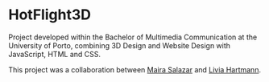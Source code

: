 # HotFlight3D

Project developed within the Bachelor of Multimedia Communication at the University of Porto, combining 3D Design and Website Design with JavaScript, HTML and CSS.

This project was a collaboration between [Maira Salazar](https://www.linkedin.com/in/maira-salazar/) and [Livia Hartmann](https://www.linkedin.com/in/livia-h-13b7b1167/).
